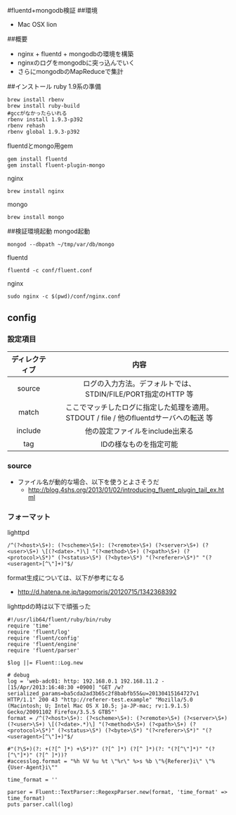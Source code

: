 #fluentd+mongodb検証
##環境
* Mac OSX lion

##概要
* nginx + fluentd + mongodbの環境を構築
* nginxのログをmongodbに突っ込んでいく
* さらにmongodbのMapReduceで集計


##インストール
ruby 1.9系の準備

    brew install rbenv
    brew install ruby-build
    #gccがなかったらいれる
    rbenv install 1.9.3-p392
    rbenv rehash
    rbenv global 1.9.3-p392

fluentdとmongo用gem

    gem install fluentd
    gem install fluent-plugin-mongo

nginx

    brew install nginx
    
mongo

    brew install mongo

##検証環境起動
mongod起動

    mongod --dbpath ~/tmp/var/db/mongo

fluentd

    fluentd -c conf/fluent.conf

nginx

    sudo nginx -c $(pwd)/conf/nginx.conf


## config
### 設定項目
| ディレクティブ | 内容 |
|:--------------:|:----:|
| source | ログの入力方法。デフォルトでは、STDIN/FILE/PORT指定のHTTP 等 |
| match | ここでマッチしたログに指定した処理を適用。STDOUT / file / 他のfluentdサーバへの転送 等 |
| include | 他の設定ファイルをinclude出来る |
| tag | IDの様なものを指定可能 |


### source
* ファイル名が動的な場合、以下を使うとよさそうだ
    * http://blog.4shs.org/2013/01/02/introducing_fluent_plugin_tail_ex.html 


### フォーマット
lighttpd

    /^(?<host>\S+): (?<scheme>\S+): (?<remote>\S+) (?<server>\S+) (?<user>\S+) \[(?<date>.*)\] "(?<method>\S+) (?<path>\S+) (?<protocol>\S*)" (?<status>\S*) (?<byte>\S*) "(?<referer>\S*)" "(?<useragent>[^\"]+)"$/

format生成については、以下が参考になる

* http://d.hatena.ne.jp/tagomoris/20120715/1342368392

lighttpdの時は以下で頑張った

    #!/usr/lib64/fluent/ruby/bin/ruby
    require 'time'
    require 'fluent/log'
    require 'fluent/config'
    require 'fluent/engine'
    require 'fluent/parser'
    
    $log ||= Fluent::Log.new
    
    # debug
    log = 'web-adc01: http: 192.168.0.1 192.168.11.2 - [15/Apr/2013:16:48:30 +0900] "GET /w?serialized_params=ba5cda2ad3b65c2f8babfb55&u=20130415164727v1 HTTP/1.1" 200 43 "http://referer-test.example" "Mozilla/5.0 (Macintosh; U; Intel Mac OS X 10.5; ja-JP-mac; rv:1.9.1.5) Gecko/20091102 Firefox/3.5.5 GTB5"'
    format = /^(?<host>\S+): (?<scheme>\S+): (?<remote>\S+) (?<server>\S+) (?<user>\S+) \[(?<date>.*)\] "(?<method>\S+) (?<path>\S+) (?<protocol>\S*)" (?<status>\S*) (?<byte>\S*) "(?<referer>\S*)" "(?<useragent>[^\"]+)"$/
    
    #"(?\S+)(?: +(?[^ ]*) +\S*)?" (?[^ ]*) (?[^ ]*)(?: "(?[^\"]*)" "(?[^\"]*)" (?[^ ]*))?
    #accesslog.format = "%h %V %u %t \"%r\" %>s %b \"%{Referer}i\" \"%{User-Agent}i\""
    
    time_format = ''
    
    parser = Fluent::TextParser::RegexpParser.new(format, 'time_format' => time_format)
    puts parser.call(log)




